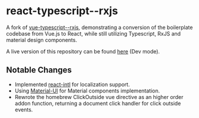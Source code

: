 # react-typescript--rxjs
A fork of [vue-typescript--rxjs](https://github.com/orenhd/vue-typescript--rxjs), demonstrating a conversion of the boilerplate codebase from Vue.js to React, while still utilizing Typescript, RxJS and material design components.

A live version of this repository can be found [here](https://orenhd.github.io/react-typescript--rxjs/) (Dev mode).

## Notable Changes
- Implemented [react-intl](https://www.npmjs.com/package/react-intl) for localization support.
- Using [Material-UI](http://www.material-ui.com) for Material components implementation.
- Rewrote the homebrew ClickOutside vue directive as an higher order addon function, returning a document click handler for click outside events.
